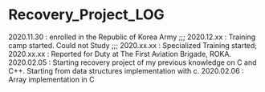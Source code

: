 # Recovery_Project_LOG
2020.11.30 : enrolled in the Republic of Korea Army ;;;
2020.12.xx : Training camp started. Could not Study ;;;
2020.xx.xx : Specialized Training started;
2020.xx.xx : Reported for Duty at The First Aviation Brigade, ROKA.
2020.02.05 : Starting recovery project of my previous knowledge on C and C++. Starting from data structures implementation with c.
2020.02.06 : Array implementation in C
